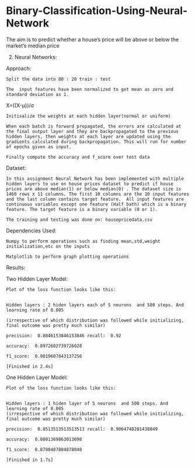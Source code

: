 # Binary-Classification-Using-Neural-Network
The aim is to predict whether a house’s price will be above or below the market’s median price

2) Neural Networks:


Approach:

	Split the data into 80 : 20 train : test 

	The  input features have been normalized to get mean as zero and standard deviation as 1.

X=((X-μ))/σ


	Initisalize the weights at each hidden layer(normal or uniform)

	When each batch is forward propagated, the errors are calculated at the final output layer and they are backpropagated to the previous hidden layers, then weights at each layer are updated using the gradients calculated during backpropagation. This will run for number of epochs given as input.

	Finally compute the accuracy and f_score over test data


Dataset:

	In this assignment Neural Network has been implemented with multiple hidden layers to use on house prices dataset to predict if house prices are above median(1) or below median(0) . The dataset size is 1460 rows x 11 columns. The first 10 columns are the 10 input features and the last column contains target feature.  All input features are continuous variables except one feature (Half bath) which is a binary feature. The target feature is a binary variable (0 or 1).

	The training and testing was done on: housepricedata.csv


Dependencies Used:

	Numpy to perform operations such as finding mean,std,weight initialization,etc on the inputs

	Matplotlib to perform graph plotting operations


Results:

Two Hidden Layer Model:


	Plot of the loss function looks like this:

	 
	Hidden layers : 2 hiden layers each of 5 neurons  and 500 steps. And learning rate of 0.005

	(irrespective of which distribution was followed while initializing, final outcome was pretty much similar)

	precision:  0.8846153846153846 recall:  0.92

	accuracy:  0.8972602739726028

	f1_score:  0.9019607843137256
	
	[Finished in 2.4s]


One Hidden Layer Model:

	Plot of the loss function looks like this:

	 
	Hidden layers : 1 hiden layer of 5 neurons  and 500 steps. And learning rate of 0.005
	(irrespective of which distribution was followed while initializing, final outcome was pretty much similar)

	precision:  0.8513513513513513 recall:  0.9064748201438849

	accuracy:  0.8801369863013698

	f1_score:  0.8780487804878048

	[Finished in 1.7s]

